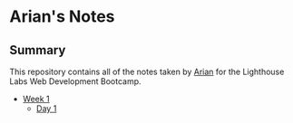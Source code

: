 # Arian's Notes
## Summary

This repository contains all of the notes taken by [Arian](https://github.com/arianah75) for the Lighthouse Labs Web Development Bootcamp.
* [Week 1](/Week_1)
  * [Day 1](/Week_1/Day_1)